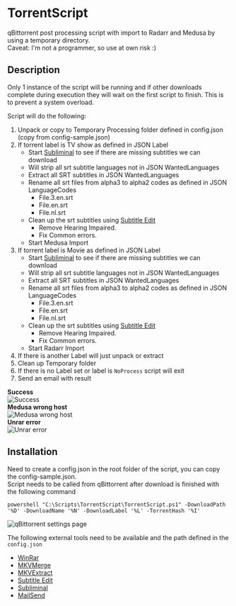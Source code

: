 
# TorrentScript
qBittorrent post processing script with import to Radarr and Medusa by using a temporary directory.  
Caveat: I'm not a programmer, so use at own risk :)

## Description
Only 1 instance of the script will be running and if other downloads complete during execution they will wait on the first script to finish. This is to prevent a system overload.

Script will do the following:  
1. Unpack or copy to Temporary Processing folder defined in config.json (copy from config-sample.json)
2. If torrent label is TV show as defined in JSON Label
    - Start [Subliminal](https://github.com/Diaoul/subliminal) to see if there are missing subtitles we can download 
    - Will strip all srt subtitle languages not in JSON WantedLanguages
    - Extract all SRT subtitles in JSON WantedLanguages
    - Rename all srt files from alpha3 to alpha2 codes as defined in JSON LanguageCodes
	    - File.3.en.srt
	    - File.en.srt
	    - File.nl.srt
    - Clean up the srt subtitles using [Subtitle Edit](https://github.com/SubtitleEdit/subtitleedit)
	    - Remove Hearing Impaired.
	    - Fix Common errors.
     - Start Medusa Import
3. If torrent label is Movie as defined in JSON Label
    - Start [Subliminal](https://github.com/Diaoul/subliminal) to see if there are missing subtitles we can download
    - Will strip all srt subtitle languages not in JSON WantedLanguages 
    - Extract all SRT subtitles in JSON WantedLanguages
    - Rename all srt files from alpha3 to alpha2 codes as defined in JSON LanguageCodes
	    - File.3.en.srt
	    - File.en.srt
	    - File.nl.srt
    - Clean up the srt subtitles using [Subtitle Edit](https://github.com/SubtitleEdit/subtitleedit)
	    - Remove Hearing Impaired.
	    - Fix Common errors.
    - Start Radarr Import
4. If there is another Label will just unpack or extract
5. Clean up Temporary folder
6. If there is no Label set or label is `NoProcess` script will exit
7. Send an email with result

**Success**  
![Success](https://i.imgur.com/Bjp5ggF.png)  
**Medusa wrong host**  
![Medusa wrong host](https://i.imgur.com/9BrtJ6z.png)  
**Unrar error**  
![Unrar error](https://i.imgur.com/TYvRUXL.png)  

## Installation
Need to create a config.json in the root folder of the script, you can copy the config-sample.json.  
Script needs to be called from qBittorrent after download is finished with the following command
```
powershell "C:\Scripts\TorrentScript\TorrentScript.ps1" -DownloadPath '%D' -DownloadName '%N' -DownloadLabel '%L' -TorrentHash '%I'
```
![qBittorrent settings page](https://i.imgur.com/8TWZyEY.png)

The following external tools need to be available and the path defined in the `config.json`
 - [WinRar](https://www.rarlab.com/download.htm)
 - [MKVMerge](https://mkvtoolnix.download/)
 - [MKVExtract](https://mkvtoolnix.download/)
 - [Subtitle Edit](https://github.com/SubtitleEdit/subtitleedit)
 - [Subliminal](https://github.com/Diaoul/subliminal)
 - [MailSend](https://github.com/muquit/mailsend-go)
